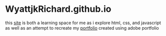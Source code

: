 # WyattjkRichard.github.io
this [site](https://wyattjkrichard.github.io/) is both a learning space for me as i explore html, css, and javascript as well as an attempt to recreate my [portfolio](https://wrichard7974.myportfolio.com) created using adobe portfolio
